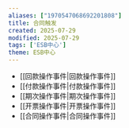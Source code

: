 ```yaml
---
aliases: ["1970547068692201808"]
title: 合同触发
created: 2025-07-29
modified: 2025-07-29
tags: ['ESB中心']
theme: ESB中心
---
```


- [[回款操作事件|回款操作事件]]
- [[付款操作事件|付款操作事件]]
- [[期次操作事件|期次操作事件]]
- [[开票操作事件|开票操作事件]]
- [[合同操作事件|合同操作事件]]